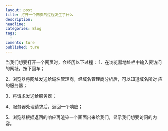 ```yaml
---
layout: post
title: 打开一个网页的过程发生了什么
description:
headline:
categories: Blog
tags:
  -
coments: ture
published: ture
---
```

当我们想要打开一个网页时，会经历以下过程：
  1、在浏览器地址栏中输入要访问的网址，按下回车；
  
  2、浏览器将网址发送给域名管理商，经域名管理商分析后，可以知道域名所对
应的服务器；

  3、将请求发送给服务器；

  4、服务器处理请求后，返回一个响应；
  
  5、浏览器根据返回的响应再渲染一个画面出来给我们，显示我们想要访问的内容。
